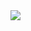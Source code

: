<a href="https://azuredeploy.net/?repository=https://raw.githubusercontent.com/djpericsson/AzureWebAppDeploy/master/Templates/azureDeploy.json" target="_blank">
    <img src="http://azuredeploy.net/deploybutton.png"/>
</a>